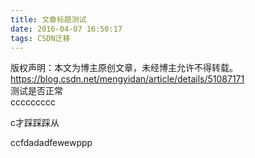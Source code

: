 ```yaml
---
title: 文章标题测试
date: 2016-04-07 16:50:17
tags: CSDN迁移
---
```

 版权声明：本文为博主原创文章，未经博主允许不得转载。 https://blog.csdn.net/mengyidan/article/details/51087171   
  测试是否正常   
 ccccccccc

 c才踩踩踩从

 ccfdadadfewewppp

   
  